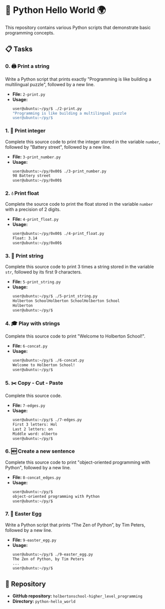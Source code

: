 # 🐍 Python Hello World 🌍

This repository contains various Python scripts that demonstrate basic programming concepts.

## 📋 Tasks

### 0. 🖨️ Print a string
Write a Python script that prints exactly "Programming is like building a multilingual puzzle", followed by a new line.

- **File:** `2-print.py`
- **Usage:**
    ```sh
    user@ubuntu:~/py/$ ./2-print.py
    "Programming is like building a multilingual puzzle
    user@ubuntu:~/py/$
    ```

### 1. 🔢 Print integer
Complete this source code to print the integer stored in the variable `number`, followed by "Battery street", followed by a new line.

- **File:** `3-print_number.py`
- **Usage:**
    ```sh
    user@ubuntu:~/py/0x00$ ./3-print_number.py
    98 Battery street
    user@ubuntu:~/py/0x00$
    ```

### 2. 💧 Print float
Complete the source code to print the float stored in the variable `number` with a precision of 2 digits.

- **File:** `4-print_float.py`
- **Usage:**
    ```sh
    user@ubuntu:~/py/0x00$ ./4-print_float.py
    Float: 3.14
    user@ubuntu:~/py/0x00$
    ```

### 3. 📝 Print string
Complete this source code to print 3 times a string stored in the variable `str`, followed by its first 9 characters.

- **File:** `5-print_string.py`
- **Usage:**
    ```sh
    user@ubuntu:~/py/$ ./5-print_string.py
    Holberton SchoolHolberton SchoolHolberton School
    Holberton
    user@ubuntu:~/py/$
    ```

### 4. 🎓 Play with strings
Complete this source code to print "Welcome to Holberton School!".

- **File:** `6-concat.py`
- **Usage:**
    ```sh
    user@ubuntu:~/py/$ ./6-concat.py
    Welcome to Holberton School!
    user@ubuntu:~/py/$
    ```

### 5. ✂️ Copy - Cut - Paste
Complete this source code.

- **File:** `7-edges.py`
- **Usage:**
    ```sh
    user@ubuntu:~/py/$ ./7-edges.py
    First 3 letters: Hol
    Last 2 letters: on
    Middle word: olberto
    user@ubuntu:~/py/$
    ```

### 6. 🆕 Create a new sentence
Complete this source code to print "object-oriented programming with Python", followed by a new line.

- **File:** `8-concat_edges.py`
- **Usage:**
    ```sh
    user@ubuntu:~/py/$
    object-oriented programming with Python
    user@ubuntu:~/py/$
    ```

### 7. 🥚 Easter Egg
Write a Python script that prints “The Zen of Python”, by Tim Peters, followed by a new line.

- **File:** `9-easter_egg.py`
- **Usage:**
    ```sh
    user@ubuntu:~/py/$ ./9-easter_egg.py
    The Zen of Python, by Tim Peters
    ...
    user@ubuntu:~/py/$
    ```

## 📂 Repository

- **GitHub repository:** `holbertonschool-higher_level_programming`
- **Directory:** `python-hello_world`